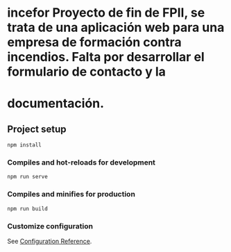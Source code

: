 # incefor Proyecto de fin de FPII, se trata de una aplicación web para una empresa de formación contra incendios. Falta por desarrollar el formulario de contacto y la
# documentación.

## Project setup
```
npm install
```

### Compiles and hot-reloads for development
```
npm run serve
```

### Compiles and minifies for production
```
npm run build
```

### Customize configuration
See [Configuration Reference](https://cli.vuejs.org/config/).
